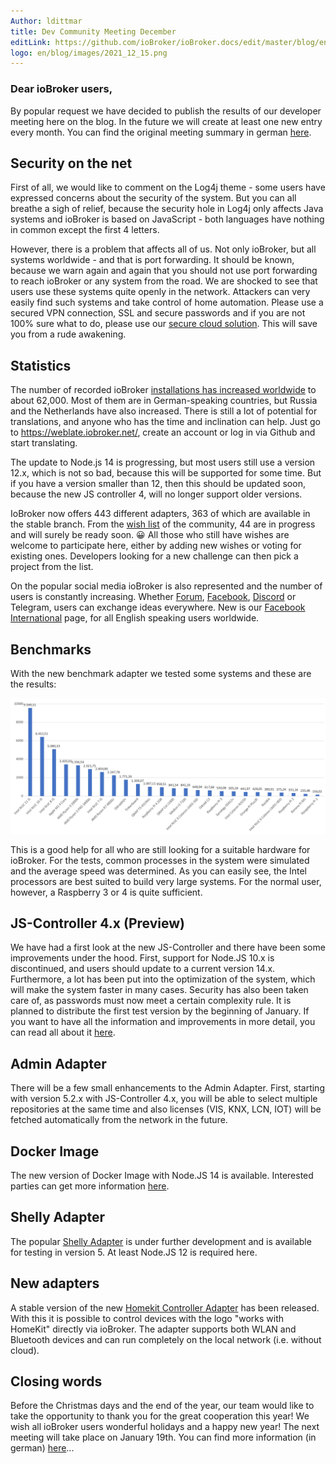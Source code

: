 ```yaml
---
Author: ldittmar
title: Dev Community Meeting December
editLink: https://github.com/ioBroker/ioBroker.docs/edit/master/blog/en/2021_12_15.md
logo: en/blog/images/2021_12_15.png
---
```

### Dear ioBroker users,

By popular request we have decided to publish the results of our developer meeting here on the blog. In the future we will create at least one new entry every month. You can find the original meeting summary in german [here](https://forum.iobroker.net/topic/49502/meeting-f%C3%BCr-iobroker-core-dev-admin-15-12-21-20-30).

## Security on the net
First of all, we would like to comment on the Log4j theme - some users have expressed concerns about the security of the system. But you can all breathe a sigh of relief, because the security hole in Log4j only affects Java systems and ioBroker is based on JavaScript - both languages have nothing in common except the first 4 letters.

However, there is a problem that affects all of us. Not only ioBroker, but all systems worldwide - and that is port forwarding. It should be known, because we warn again and again that you should not use port forwarding to reach ioBroker or any system from the road. We are shocked to see that users use these systems quite openly in the network. Attackers can very easily find such systems and take control of home automation. Please use a secured VPN connection, SSL and secure passwords and if you are not 100% sure what to do, please use our [secure cloud solution](https://iobroker.pro/www/). This will save you from a rude awakening.

## Statistics
The number of recorded ioBroker [installations has increased worldwide](https://www.iobroker.net/#en/statistics) to about 62,000. Most of them are in German-speaking countries, but Russia and the Netherlands have also increased. There is still a lot of potential for translations, and anyone who has the time and inclination can help. Just go to https://weblate.iobroker.net/, create an account or log in via Github and start translating.

The update to Node.js 14 is progressing, but most users still use a version 12.x, which is not so bad, because this will be supported for some time. But if you have a version smaller than 12, then this should be updated soon, because the new JS controller 4, will no longer support older versions.

IoBroker now offers 443 different adapters, 363 of which are available in the stable branch. From the [wish list](https://github.com/ioBroker/AdapterRequests) of the community, 44 are in progress and will surely be ready soon. :grinning: All those who still have wishes are welcome to participate here, either by adding new wishes or voting for existing ones. Developers looking for a new challenge can then pick a project from the list.

On the popular social media ioBroker is also represented and the number of users is constantly increasing. Whether [Forum](https://forum.iobroker.net/), [Facebook](https://www.facebook.com/groups/440499112958264), [Discord](https://discord.gg/vmVYqPV) or Telegram, users can exchange ideas everywhere. New is our [Facebook International](https://www.facebook.com/groups/iobrokerinternational) page, for all English speaking users worldwide.

## Benchmarks
With the new benchmark adapter we tested some systems and these are the results:

![Benchmarks](https://raw.githubusercontent.com/ioBroker/ioBroker.docs/master/blog/images/2021_12_15_Benchmarks.PNG)

This is a good help for all who are still looking for a suitable hardware for ioBroker. For the tests, common processes in the system were simulated and the average speed was determined. As you can easily see, the Intel processors are best suited to build very large systems. For the normal user, however, a Raspberry 3 or 4 is quite sufficient.

## JS-Controller 4.x (Preview)
We have had a first look at the new JS-Controller and there have been some improvements under the hood. First, support for Node.JS 10.x is discontinued, and users should update to a current version 14.x. Furthermore, a lot has been put into the optimization of the system, which will make the system faster in many cases. Security has also been taken care of, as passwords must now meet a certain complexity rule. It is planned to distribute the first test version by the beginning of January. If you want to have all the information and improvements in more detail, you can read all about it [here](https://github.com/ioBroker/ioBroker.js-controller/blob/master/CHANGELOG.md).

## Admin Adapter
There will be a few small enhancements to the Admin Adapter. First, starting with version 5.2.x with JS-Controller 4.x, you will be able to select multiple repositories at the same time and also licenses (VIS, KNX, LCN, IOT) will be fetched automatically from the network in the future.

## Docker Image
The new version of Docker Image with Node.JS 14 is available. Interested parties can get more information [here](https://hub.docker.com/r/buanet/iobroker/).

## Shelly Adapter
The popular [Shelly Adapter](https://github.com/iobroker-community-adapters/ioBroker.shelly) is under further development and is available for testing in version 5. At least Node.JS 12 is required here.

## New adapters
A stable version of the new [Homekit Controller Adapter](https://github.com/Apollon77/ioBroker.homekit-controller) has been released. With this it is possible to control devices with the logo "works with HomeKit" directly via ioBroker. The adapter supports both WLAN and Bluetooth devices and can run completely on the local network (i.e. without cloud).

## Closing words
Before the Christmas days and the end of the year, our team would like to take the opportunity to thank you for the great cooperation this year! We wish all ioBroker users wonderful holidays and a happy new year! The next meeting will take place on January 19th. You can find more information (in german) [here](https://forum.iobroker.net/topic/50325/meeting-f%C3%BCr-iobroker-core-dev-admin-19-01-22-20-30)...
